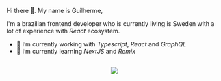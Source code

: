 Hi there 👋. My name is Guilherme,

I'm a brazilian frontend developer who is currently living is Sweden with a lot of experience with _React_ ecosystem.

- 🔭 I’m currently working with _Typescript_, _React_ and _GraphQL_
- 🌱 I’m currently learning _NextJS_ and _Remix_

##

<!-- Contributions snake -->
<div align="center">
  <img src="https://github.com/guilhermespopolin/guilhermespopolin/blob/output/github-contribution-grid-snake.svg" />
</div>
